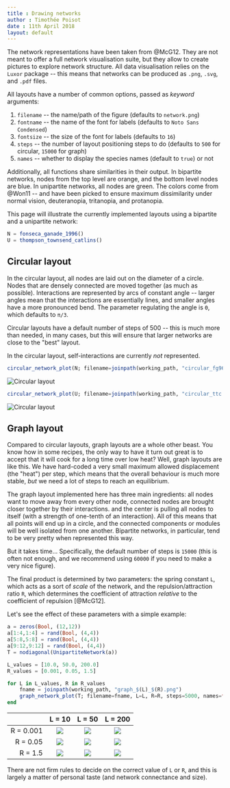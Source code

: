 ```yaml
---
title : Drawing networks
author : Timothée Poisot
date : 11th April 2018
layout: default
---
```





The network representations have been taken from @McG12. They are not meant to
offer a full network visualisation suite, but they allow to create pictures to
explore network structure. All data visualisation relies on the `Luxor` package --
this means that networks can be produced as `.png`, `.svg`, and `.pdf` files.

All layouts have a number of common options, passed as *keyword* arguments:

1. `filename` -- the name/path of the figure (defaults to `network.png`)
2. `fontname` -- the name of the font for labels (defaults to `Noto Sans Condensed`)
3. `fontsize` -- the size of the font for labels (defaults to `16`)
4. `steps` -- the number of layout positioning steps to do (defaults to `500` for circular, `15000` for graph)
5. `names` -- whether to display the species names (default to `true`) or not

Additionally, all functions share similarities in their output. In bipartite
networks, nodes from the top level are orange, and the bottom level nodes are
blue. In unipartite networks, all nodes are green. The colors come from @Won11 --
and have been picked to ensure maximum dissimilarity under normal vision,
deuteranopia, tritanopia, and protanopia.

This page will illustrate the currently implemented layouts using a bipartite
and a unipartite network:

````julia
N = fonseca_ganade_1996()
U = thompson_townsend_catlins()
````





## Circular layout

In the circular layout, all nodes are laid out on the diameter of a circle.
Nodes that are densely connected are moved together (as much as possible).
Interactions are represented by arcs of constant angle -- larger angles mean
that the interactions are essentially lines, and smaller angles have a more
pronounced bend. The parameter regulating the angle is `Θ`, which defaults to
`π/3`.

Circular layouts have a default number of steps of 500 -- this is much more than
needed, in many cases, but this will ensure that larger networks are close to
the "best" layout.

In the circular layout, self-interactions are currently *not* represented.

````julia
circular_network_plot(N; filename=joinpath(working_path, "circular_fg96.png"));
````





![Circular layout](/figures/circular_fg96.png)

````julia
circular_network_plot(U; filename=joinpath(working_path, "circular_ttc.png"));
````





![Circular layout](/figures/circular_ttc.png)

## Graph layout

Compared to circular layouts, graph layouts are a whole other beast. You know
how in some recipes, the only way to have it turn out great is to accept that it
will cook for a long time over low heat? Well, graph layouts are like this. We
have hard-coded a very small maximum allowed displacement (the "heat") per step,
which means that the overall behaviour is much more stable, *but* we need a lot
of steps to reach an equilibrium.

The graph layout implemented here has three main ingredients: all nodes want to
move away from every other node, connected nodes are brought closer together by
their interactions. and the center is pulling all nodes to itself (with a
strength of one-tenth of an interaction). All of this means that all points will
end up in a circle, and the connected components or modules will be well
isolated from one another. Bipartite networks, in particular, tend to be very
pretty when represented this way.

But it takes time... Specifically, the default number of steps is `15000` (this
is often not enough, and we recommend using `60000` if you need to make a very
nice figure).

The final product is determined by two parameters: the spring constant `L`,
which acts as a sort of *scale* of the network, and the repulsion/attraction
ratio `R`, which determines the coefficient of attraction *relative* to the
coefficient of repulsion [@McG12].

Let's see the effect of these parameters with a simple example:

````julia
a = zeros(Bool, (12,12))
a[1:4,1:4] = rand(Bool, (4,4))
a[5:8,5:8] = rand(Bool, (4,4))
a[9:12,9:12] = rand(Bool, (4,4))
T = nodiagonal(UnipartiteNetwork(a))

L_values = [10.0, 50.0, 200.0]
R_values = [0.001, 0.05, 1.5]

for L in L_values, R in R_values
    fname = joinpath(working_path, "graph_$(L)_$(R).png")
    graph_network_plot(T; filename=fname, L=L, R=R, steps=5000, names=false);
end
````





|           |  L = 10   |  L = 50   |  L = 200  |
|----------:|:---------:|:---------:|:---------:|
| R = 0.001 | ![][r1c1] | ![][r1c2] | ![][r1c3] |
|  R = 0.05 | ![][r2c1] | ![][r2c2] | ![][r2c3] |
|   R = 1.5 | ![][r3c1] | ![][r3c2] | ![][r3c3] |

[r1c1]: /figures/graph_10.0_0.001.png
[r2c1]: /figures/graph_10.0_0.05.png
[r3c1]: /figures/graph_10.0_1.5.png

[r1c2]: /figures/graph_50.0_0.001.png
[r2c2]: /figures/graph_50.0_0.05.png
[r3c2]: /figures/graph_50.0_1.5.png

[r1c3]: /figures/graph_200.0_0.001.png
[r2c3]: /figures/graph_200.0_0.05.png
[r3c3]: /figures/graph_200.0_1.5.png

There are not firm rules to decide on the correct value of `L` or `R`, and this
is largely a matter of personal taste (and network connectance and size).

